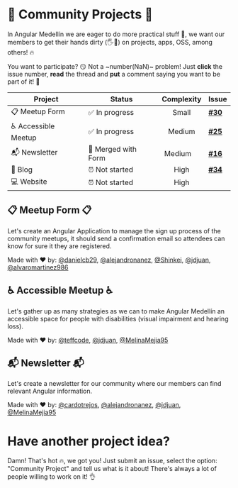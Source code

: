 # 💼 Community Projects 💼

In Angular Medellín we are eager to do more practical stuff 🙋, we want our members to get their hands dirty (🖐💩) on projects, apps, OSS, among others! 🔥 

You want to participate? 😏 Not a ~number(NaN)~ problem! Just **click** the issue number, **read** the thread and **put** a comment saying you want to be part of it! 💪

| Project             | Status          | Complexity | Issue     |
| --------------------|-----------------|:----------:|-----------|
| 📋 Meetup Form      | ✅ In progress | Small      | **[#30]** |
| ♿ Accessible Meetup| ✅ In progress | Medium     | **[#25]** |
| 📬 Newsletter   | 🔂 Merged with Form | Medium     | **[#16]** | 
| 📢 Blog             | ⏰ Not started | High       | **[#34]** |
| 💻 Website          | ⏰ Not started | High       |           |

## 📋 Meetup Form 📋

Let's create an Angular Application to manage the sign up process of the community meetups, it should send a confirmation email so attendees can know for sure it they are registered. 

Made with ❤️️ by: [@danielcb29], [@alejandronanez], [@Shinkei], [@jdjuan], [@alvaromartinez986] 

## ♿ Accessible Meetup ♿

Let's gather up as many strategies as we can to make Angular Medellín an accessible space for people with disabilities (visual impairment and hearing loss).

Made with ❤️️ by: [@teffcode], [@jdjuan], [@MelinaMejia95]

## 📬 Newsletter 📬

Let's create a newsletter for our community where our members can find relevant Angular information.

Made with ❤️️ by: [@cardotrejos], [@alejandronanez], [@jdjuan], [@MelinaMejia95]

# Have another project idea?

Damn! That's hot 🔥, we got you! Just submit an issue, select the option: "Community Project" and tell us what is it about! There's always a lot of people willing to work on it! 👌

[#30]: https://github.com/angular-medellin/meetup/issues/30
[#25]: https://github.com/angular-medellin/meetup/issues/25
[#16]: https://github.com/angular-medellin/meetup/issues/16
[#34]: https://github.com/angular-medellin/meetup/issues/34
[@Shinkei]: https://github.com/Shinkei
[@alejandronanez]: https://github.com/alejandronanez
[@danielcb29]: https://github.com/danielcb29
[@jdjuan]: https://github.com/jdjuan
[@teffcode]: https://github.com/teffcode
[@MelinaMejia95]: https://github.com/MelinaMejia95
[@alvaromartinez986]: https://github.com/alvaromartinez986
[@cardotrejos]: https://github.com/cardotrejos
